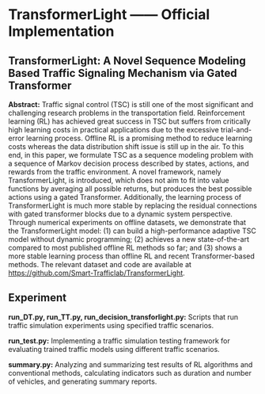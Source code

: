 # TransformerLight —— Official Implementation
## TransformerLight: A Novel Sequence Modeling Based Traffic Signaling Mechanism via Gated Transformer

**Abstract:** Traffic signal control (TSC) is still one of the most significant and challenging research problems in the transportation field.
Reinforcement learning (RL) has achieved great success in TSC but suffers from critically high learning costs in practical applications due to the excessive trial-and-error learning process.
Offline RL is a promising method to reduce learning costs whereas the data distribution shift issue is still up in the air.
To this end, in this paper, we formulate TSC as a sequence modeling problem with a sequence of Markov decision process described by states, actions, and rewards from the traffic environment.
A novel framework, namely TransformerLight, is introduced, which does not aim to fit into value functions by averaging all possible returns, but produces the best possible actions using a gated Transformer.
Additionally, the learning process of TransformerLight is much more stable by replacing the residual connections with gated transformer blocks due to a dynamic system perspective. Through numerical experiments on offline datasets, we demonstrate that the TransformerLight model: (1) 
can build a high-performance adaptive TSC model without dynamic programming; (2) achieves a new state-of-the-art compared to most published offline RL methods so far; and (3) shows a more stable learning process than offline RL and recent Transformer-based methods. The relevant dataset and code are available at https://github.com/Smart-Trafficlab/TransformerLight.

## Experiment


**run_DT.py, run_TT.py, run_decision_transforlight.py:**
Scripts that run traffic simulation experiments using specified traffic scenarios. 


**run_test.py:**
Implementing a traffic simulation testing framework for evaluating trained traffic models using different traffic scenarios.

**summary.py:** 
Analyzing and summarizing test results of RL algorithms and conventional methods, calculating indicators such as duration and number of vehicles, and generating summary reports.
